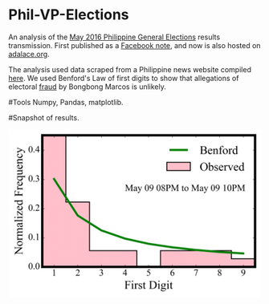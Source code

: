 # Phil-VP-Elections

An analysis of the [May 2016 Philippine  General Elections](https://en.wikipedia.org/wiki/Philippine_presidential_election,_2016) results transmission. 
First published as a [Facebook note](https://www.facebook.com/notes/gen-n-aris-sardane-calamba/bongbong-leni-and-benford-an-analysis-on-the-philippine-vice-presidential-race/10153818025948051), 
and now is also hosted on [adalace.org](http://www.adalace.org/posts/ipython-notebook/).

The analysis used data scraped from a Philippine news website compiled [here](http://www.adalace.org/posts/ipython-notebook/). 
We used Benford's Law of first digits to show that allegations of electoral [fraud](http://time.com/4327269/ferdinand-marcos-junior-bongbong-vice-president/) by Bongbong Marcos is unlikely.

#Tools
Numpy, Pandas, matplotlib.

#Snapshot of results.

![image](https://github.com/gmsardane/Phil-VP-Elections/blob/master/git_distribution_new.gif)
